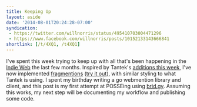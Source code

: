 ```yaml
---
title: Keeping Up
layout: aside
date: '2014-08-01T20:24:28-07:00'
syndication:
 - https://twitter.com/willnorris/status/495410703004471296
 - https://www.facebook.com/willnorris/posts/10152133143666841
shortlink: [/t/4XQ1, /t4XQ1]
---
```

I've spent this week trying to keep up with all that's been happening in the [Indie Web][] the last few months.
Inspired by Tantek's [additions this week][], I've now implemented [fragmentions][] ([try it out][]), with similar
styling to what Tantek is using.  I spent my birthday writing a go webmention library and client, and this post is my
first attempt at POSSEing using [brid.gy][].  Assuming this works, my next step will be documenting my workflow and
publishing some code.

[Indie Web]: https://indieweb.org/
[additions this week]: http://tantek.com/2014/207/t2/deploy-fragmention-indieweb-showdonttell
[fragmentions]: https://indieweb.org/fragmention
[try it out]: /2014/07/webfinger-with-static-files-nginx##content+negotiation
[brid.gy]: https://www.brid.gy/
